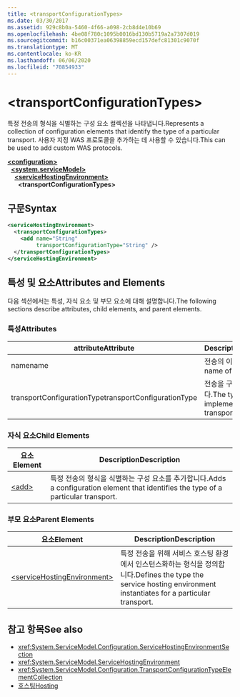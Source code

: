 ```yaml
---
title: <transportConfigurationTypes>
ms.date: 03/30/2017
ms.assetid: 929c8b0a-5460-4f66-a098-2cb8d4e10b69
ms.openlocfilehash: 4be08f780c1095b0016bd130b5719a2a7307d019
ms.sourcegitcommit: b16c00371ea06398859ecd157defc81301c9070f
ms.translationtype: MT
ms.contentlocale: ko-KR
ms.lasthandoff: 06/06/2020
ms.locfileid: "70854933"
---
```

# \<transportConfigurationTypes>
<span data-ttu-id="ee21b-101">특정 전송의 형식을 식별하는 구성 요소 컬렉션을 나타냅니다.</span><span class="sxs-lookup"><span data-stu-id="ee21b-101">Represents a collection of configuration elements that identify the type of a particular transport.</span></span> <span data-ttu-id="ee21b-102">사용자 지정 WAS 프로토콜을 추가하는 데 사용할 수 있습니다.</span><span class="sxs-lookup"><span data-stu-id="ee21b-102">This can be used to add custom WAS protocols.</span></span>  
  
[**\<configuration>**](../configuration-element.md)\
&nbsp;&nbsp;[**\<system.serviceModel>**](system-servicemodel.md)\
&nbsp;&nbsp;&nbsp;&nbsp;[**\<serviceHostingEnvironment>**](servicehostingenvironment.md)\
&nbsp;&nbsp;&nbsp;&nbsp;&nbsp;&nbsp;**\<transportConfigurationTypes>**  
  
## <a name="syntax"></a><span data-ttu-id="ee21b-103">구문</span><span class="sxs-lookup"><span data-stu-id="ee21b-103">Syntax</span></span>  
  
```xml  
<serviceHostingEnvironment>
  <transportConfigurationTypes>
    <add name="String"
         transportConfigurationType="String" />
  </transportConfigurationTypes>
</serviceHostingEnvironment>
```  
  
## <a name="attributes-and-elements"></a><span data-ttu-id="ee21b-104">특성 및 요소</span><span class="sxs-lookup"><span data-stu-id="ee21b-104">Attributes and Elements</span></span>  
 <span data-ttu-id="ee21b-105">다음 섹션에서는 특성, 자식 요소 및 부모 요소에 대해 설명합니다.</span><span class="sxs-lookup"><span data-stu-id="ee21b-105">The following sections describe attributes, child elements, and parent elements.</span></span>  
  
### <a name="attributes"></a><span data-ttu-id="ee21b-106">특성</span><span class="sxs-lookup"><span data-stu-id="ee21b-106">Attributes</span></span>  
  
|<span data-ttu-id="ee21b-107">attribute</span><span class="sxs-lookup"><span data-stu-id="ee21b-107">Attribute</span></span>|<span data-ttu-id="ee21b-108">Description</span><span class="sxs-lookup"><span data-stu-id="ee21b-108">Description</span></span>|  
|---------------|-----------------|  
|<span data-ttu-id="ee21b-109">name</span><span class="sxs-lookup"><span data-stu-id="ee21b-109">name</span></span>|<span data-ttu-id="ee21b-110">전송의 이름입니다.</span><span class="sxs-lookup"><span data-stu-id="ee21b-110">The name of the transport</span></span>|  
|<span data-ttu-id="ee21b-111">transportConfigurationType</span><span class="sxs-lookup"><span data-stu-id="ee21b-111">transportConfigurationType</span></span>|<span data-ttu-id="ee21b-112">전송을 구현하는 형식입니다.</span><span class="sxs-lookup"><span data-stu-id="ee21b-112">The type that implements the transport</span></span>|  
  
### <a name="child-elements"></a><span data-ttu-id="ee21b-113">자식 요소</span><span class="sxs-lookup"><span data-stu-id="ee21b-113">Child Elements</span></span>  
  
|<span data-ttu-id="ee21b-114">요소</span><span class="sxs-lookup"><span data-stu-id="ee21b-114">Element</span></span>|<span data-ttu-id="ee21b-115">Description</span><span class="sxs-lookup"><span data-stu-id="ee21b-115">Description</span></span>|  
|-------------|-----------------|  
|[\<add>](add-of-transportconfigurationtype.md)|<span data-ttu-id="ee21b-116">특정 전송의 형식을 식별하는 구성 요소를 추가합니다.</span><span class="sxs-lookup"><span data-stu-id="ee21b-116">Adds a configuration element that identifies the type of a particular transport.</span></span>|  
  
### <a name="parent-elements"></a><span data-ttu-id="ee21b-117">부모 요소</span><span class="sxs-lookup"><span data-stu-id="ee21b-117">Parent Elements</span></span>  
  
|<span data-ttu-id="ee21b-118">요소</span><span class="sxs-lookup"><span data-stu-id="ee21b-118">Element</span></span>|<span data-ttu-id="ee21b-119">Description</span><span class="sxs-lookup"><span data-stu-id="ee21b-119">Description</span></span>|  
|-------------|-----------------|  
|[\<serviceHostingEnvironment>](servicehostingenvironment.md)|<span data-ttu-id="ee21b-120">특정 전송을 위해 서비스 호스팅 환경에서 인스턴스화하는 형식을 정의합니다.</span><span class="sxs-lookup"><span data-stu-id="ee21b-120">Defines the type the service hosting environment instantiates for a particular transport.</span></span>|  
  
## <a name="see-also"></a><span data-ttu-id="ee21b-121">참고 항목</span><span class="sxs-lookup"><span data-stu-id="ee21b-121">See also</span></span>

- <xref:System.ServiceModel.Configuration.ServiceHostingEnvironmentSection>
- <xref:System.ServiceModel.ServiceHostingEnvironment>
- <xref:System.ServiceModel.Configuration.TransportConfigurationTypeElementCollection>
- [<span data-ttu-id="ee21b-122">호스팅</span><span class="sxs-lookup"><span data-stu-id="ee21b-122">Hosting</span></span>](../../../wcf/feature-details/hosting.md)
